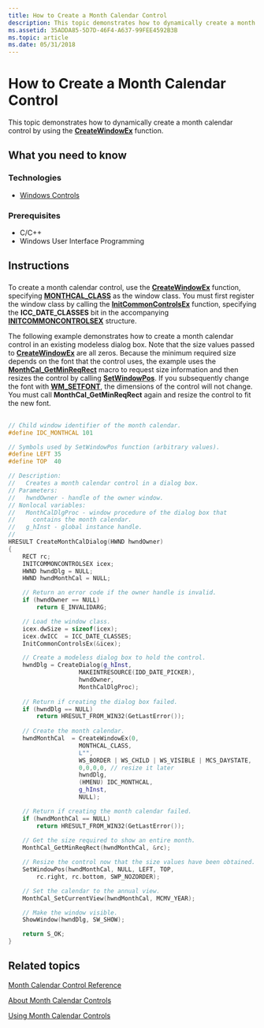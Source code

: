 ```yaml
---
title: How to Create a Month Calendar Control
description: This topic demonstrates how to dynamically create a month calendar control by using the CreateWindowEx function.
ms.assetid: 35ADDA85-5D7D-46F4-A637-99FEE4592B3B
ms.topic: article
ms.date: 05/31/2018
---
```


# How to Create a Month Calendar Control

This topic demonstrates how to dynamically create a month calendar control by using the [**CreateWindowEx**](https://docs.microsoft.com/windows/desktop/api/winuser/nf-winuser-createwindowexa) function.

## What you need to know

### Technologies

-   [Windows Controls](window-controls.md)

### Prerequisites

-   C/C++
-   Windows User Interface Programming

## Instructions

### 

To create a month calendar control, use the [**CreateWindowEx**](https://docs.microsoft.com/windows/desktop/api/winuser/nf-winuser-createwindowexa) function, specifying [**MONTHCAL\_CLASS**](common-control-window-classes.md) as the window class. You must first register the window class by calling the [**InitCommonControlsEx**](/windows/desktop/api/Commctrl/nf-commctrl-initcommoncontrolsex) function, specifying the **ICC\_DATE\_CLASSES** bit in the accompanying [**INITCOMMONCONTROLSEX**](/windows/desktop/api/Commctrl/ns-commctrl-taginitcommoncontrolsex) structure.

The following example demonstrates how to create a month calendar control in an existing modeless dialog box. Note that the size values passed to [**CreateWindowEx**](https://docs.microsoft.com/windows/desktop/api/winuser/nf-winuser-createwindowexa) are all zeros. Because the minimum required size depends on the font that the control uses, the example uses the [**MonthCal\_GetMinReqRect**](/windows/desktop/api/Commctrl/nf-commctrl-monthcal_getminreqrect) macro to request size information and then resizes the control by calling [**SetWindowPos**](https://docs.microsoft.com/windows/desktop/api/winuser/nf-winuser-setwindowpos). If you subsequently change the font with [**WM\_SETFONT**](https://docs.microsoft.com/windows/desktop/winmsg/wm-setfont), the dimensions of the control will not change. You must call **MonthCal\_GetMinReqRect** again and resize the control to fit the new font.

## 


```C++
// Child window identifier of the month calendar.
#define IDC_MONTHCAL 101

// Symbols used by SetWindowPos function (arbitrary values).
#define LEFT 35
#define TOP  40

// Description:
//   Creates a month calendar control in a dialog box.  
// Parameters:
//   hwndOwner - handle of the owner window.
// Nonlocal variables:
//   MonthCalDlgProc - window procedure of the dialog box that 
//     contains the month calendar.
//   g_hInst - global instance handle.
//
HRESULT CreateMonthCalDialog(HWND hwndOwner)
{
    RECT rc;
    INITCOMMONCONTROLSEX icex;
    HWND hwndDlg = NULL;
    HWND hwndMonthCal = NULL;

    // Return an error code if the owner handle is invalid.
    if (hwndOwner == NULL)
        return E_INVALIDARG;

    // Load the window class.
    icex.dwSize = sizeof(icex);
    icex.dwICC  = ICC_DATE_CLASSES;
    InitCommonControlsEx(&icex);

    // Create a modeless dialog box to hold the control.
    hwndDlg = CreateDialog(g_hInst,
                    MAKEINTRESOURCE(IDD_DATE_PICKER),
                    hwndOwner,
                    MonthCalDlgProc);
   
    // Return if creating the dialog box failed. 
    if (hwndDlg == NULL)
        return HRESULT_FROM_WIN32(GetLastError()); 
                        
    // Create the month calendar.
    hwndMonthCal  = CreateWindowEx(0,
                    MONTHCAL_CLASS,
                    L"",
                    WS_BORDER | WS_CHILD | WS_VISIBLE | MCS_DAYSTATE,
                    0,0,0,0, // resize it later
                    hwndDlg,
                    (HMENU) IDC_MONTHCAL,
                    g_hInst,
                    NULL);

    // Return if creating the month calendar failed. 
    if (hwndMonthCal == NULL)
        return HRESULT_FROM_WIN32(GetLastError()); 
                     
    // Get the size required to show an entire month.
    MonthCal_GetMinReqRect(hwndMonthCal, &rc);

    // Resize the control now that the size values have been obtained.
    SetWindowPos(hwndMonthCal, NULL, LEFT, TOP, 
        rc.right, rc.bottom, SWP_NOZORDER);

    // Set the calendar to the annual view.
    MonthCal_SetCurrentView(hwndMonthCal, MCMV_YEAR);

    // Make the window visible.
    ShowWindow(hwndDlg, SW_SHOW);

    return S_OK;
}
```



## Related topics

<dl> <dt>

[Month Calendar Control Reference](bumper-month-calendar-month-calendar-control-reference.md)
</dt> <dt>

[About Month Calendar Controls](month-calendar-controls.md)
</dt> <dt>

[Using Month Calendar Controls](using-month-calendar-controls.md)
</dt> </dl>

 

 





